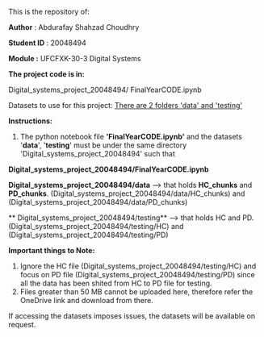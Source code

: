 This is the repository of:

**Author** : Abdurafay Shahzad Choudhry

**Student ID** : 20048494

**Module :** UFCFXK-30-3 Digital Systems 


**The project code is in:**

Digital_systems_project_20048494/ FinalYearCODE.ipynb

Datasets to use for this project:
[There are 2 folders 'data' and 'testing'](https://uweacuk-my.sharepoint.com/:f:/r/personal/abdurafay2_choudhry_live_uwe_ac_uk/Documents/Dataset%20to%20use?csf=1&web=1&e=fpCnHn)


**Instructions:**

1. The python notebook file **'FinalYearCODE.ipynb'** and the datasets '**data**', '**testing**' must be under the same directory 'Digital_systems_project_20048494' such that


  **Digital_systems_project_20048494/FinalYearCODE.ipynb**


  **Digital_systems_project_20048494/data** --> that holds **HC_chunks** and **PD_chunks**. 
  (Digital_systems_project_20048494/data/HC_chunks) and (Digital_systems_project_20048494/data/PD_chunks)


 ** Digital_systems_project_20048494/testing** --> that holds HC and PD.
  (Digital_systems_project_20048494/testing/HC) and (Digital_systems_project_20048494/testing/PD)




**Important things to Note:**
1. Ignore the HC file (Digital_systems_project_20048494/testing/HC) and focus on PD file (Digital_systems_project_20048494/testing/PD) since all the data has been shited from HC to PD file for testing.
2. Files greater than 50 MB cannot be uploaded here, therefore refer the OneDrive link and download from there.



If accessing the datasets imposes issues, the datasets will be available on request.
